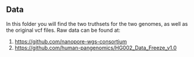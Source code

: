 ## Data

In this folder you will find the two truthsets for the two genomes, as well as the original vcf files. Raw data can be found at:

1. https://github.com/nanopore-wgs-consortium
2. https://github.com/human-pangenomics/HG002_Data_Freeze_v1.0
